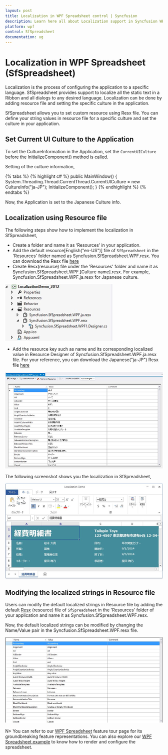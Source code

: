 ```yaml
---
layout: post
title: Localization in WPF Spreadsheet control | Syncfusion
description: Learn here all about Localization support in Syncfusion WPF Spreadsheet (SfSpreadsheet) control and more.
platform: wpf
control: SfSpreadsheet
documentation: ug
---
```


# Localization in WPF Spreadsheet (SfSpreadsheet)

Localization is the process of configuring the application to a specific language. SfSpreadsheet provides support to localize all the static text in a Ribbon and all dialogs to any desired language. Localization can be done by adding resource file and setting the specific culture in the application.

SfSpreadsheet allows you to set custom resource using Resx file. You can define your string values in resource file for a specific culture and set the culture in your application.

## Set Current UI Culture to the Application

To set the CultureInformation in the Application, set the `CurrentUICulture` before the InitializeComponent() method is called. 

Setting of the culture information,

{% tabs %}
{% highlight c# %}
public MainWindow()
{
    System.Threading.Thread.CurrentThread.CurrentUICulture = new CultureInfo("ja-JP");
    InitializeComponent();
}
{% endhighlight %}
{% endtabs %}

Now, the Application is set to the Japanese Culture info. 

## Localization using Resource file

The following steps show how to implement the localization in SfSpreadsheet,

* Create a folder and name it as ‘Resources’ in your application.
* Add the default resource[English("en-US")] file of `SfSpreadsheet` in the 'Resources' folder named as Syncfusion.SfSpreadsheet.WPF.resx.
  You can download the Resx file [here](https://www.syncfusion.com/downloads/support/directtrac/general/ze/Syncfusion.SfSpreadsheet.Wpf-1253998106) 
* Create Resx(resource) file under the 'Resources' folder and name it as Syncfusion.SfSpreadsheet.WPF.[Culture name].resx. 
  For example, Syncfusion.SfSpreadsheet.WPF.ja.resx for Japanese culture. 

![WPF Spreadsheet Localization using Resource File](localization_images/wpf-spreadsheet-localization-using-resource-file.JPG)

* Add the resource key such as name and its corresponding localized value in Resource Designer of Syncfusion.SfSpreadsheet.WPF.ja.resx file.
  For your reference, you can download the Japanese("ja-JP") Resx file [here](https://www.syncfusion.com/downloads/support/directtrac/general/ze/Syncfusion.SfSpreadsheet.Wpf.ja-JP-601564739)

![WPF Spreadsheet Localization with Resource Key](localization_images/wpf-spreadsheet-localization-with-resource-key.JPG)

The following screenshot shows you the localization in SfSpreadsheet,

![WPF Spreadsheet Localization](localization_images/wpf-spreadsheet-localization.jpg)

## Modifying the localized strings in Resource file

Users can modify the default localized strings in Resource file by adding the default [Resx](https://www.syncfusion.com/downloads/support/directtrac/general/ze/Syncfusion.SfSpreadsheet.Wpf-1253998106) (resource) file of `SfSpreadsheet` in the 'Resources' folder of your application and name it as Syncfusion.SfSpreadsheet.WPF.resx.

Now, the default localized strings can be modified by changing the Name/Value pair in the Syncfusion.SfSpreadsheet.WPF.resx file.

![WPF Spreadsheet Localized using Resource String](localization_images/wpf-spreadsheet-localized-using-resource-string.jpg)


N> You can refer to our [WPF Spreadsheet](https://www.syncfusion.com/wpf-controls/spreadsheet) feature tour page for its groundbreaking feature representations. You can also explore our [WPF Spreadsheet example](https://github.com/syncfusion/wpf-demos) to know how to render and configure the spreadsheet.